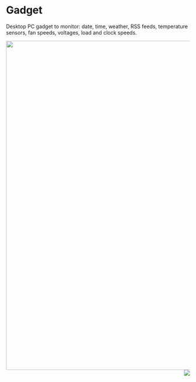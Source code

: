 # Gadget
Desktop PC gadget to monitor: date, time, weather, RSS feeds, temperature sensors, fan speeds, voltages, load and clock speeds.

<img src="https://preview.ibb.co/cbgDtL/screenshot2.png" width="900">

<img src="https://image.ibb.co/mPA4iL/screenshot3.png" align="right">
